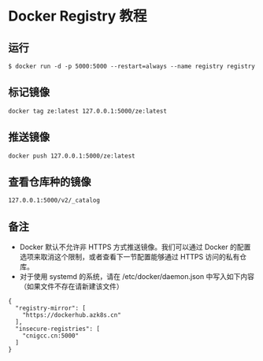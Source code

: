 # Docker Registry 教程

## 运行
```
$ docker run -d -p 5000:5000 --restart=always --name registry registry
```

## 标记镜像
```
docker tag ze:latest 127.0.0.1:5000/ze:latest
```

## 推送镜像
```
docker push 127.0.0.1:5000/ze:latest
```

## 查看仓库种的镜像
```
127.0.0.1:5000/v2/_catalog
```

## 备注
*  Docker 默认不允许非 HTTPS 方式推送镜像。我们可以通过 Docker 的配置选项来取消这个限制，或者查看下一节配置能够通过 HTTPS 访问的私有仓库。
* 对于使用 systemd 的系统，请在 /etc/docker/daemon.json 中写入如下内容（如果文件不存在请新建该文件）
```
{
  "registry-mirror": [
    "https://dockerhub.azk8s.cn"
  ],
  "insecure-registries": [
    "cnigcc.cn:5000"
  ]
}
```

